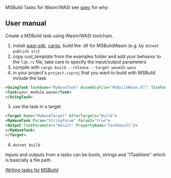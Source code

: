 MSBuild Tasks for Wasm/WASI
see [spec](https://github.com/dotnet/msbuild/pull/10259) for why:

## User manual
Create a MSBuild task using Wasm/WASI toolchain.
1. install [wasi-sdk](https://github.com/WebAssembly/wasi-sdk), [cargo](https://doc.rust-lang.org/cargo/getting-started/installation.html), build the .dll for MSBuildWasm (e.g. by `dotnet publish src`)
2. copy *rust_template* from the examples folder and add your behavior to the `lib.rs` file, take care to specify the input/output parameters
3. compile with `cargo build --release --target wasm32-wasi`
2. in your project's `project.csproj` that you want to build with MSBuild include the task 
```xml
<UsingTask TaskName="MyWasmTask" AssemblyFile="MSBuildWasm.dll" TaskFactory="WasmTaskFactory">
<Task>your_module.wasm</Task>
</UsingTask>
```
3. use the task in a target
```xml
<Target Name="MyWasmTarget" AfterTargets="Build">
<MyWasmTask Param="StringParam" Param2="true">
<Output TaskParameter="Result" PropertyName="TaskResult"/>
</MyWasmTask>
</Target>
```
4. `dotnet build`

Inputs and outputs from a tasks can be bools, strings and "ITaskItem" which is basically a file path.

[Writing tasks for MSBuild](https://learn.microsoft.com/en-us/visualstudio/msbuild/task-writing)